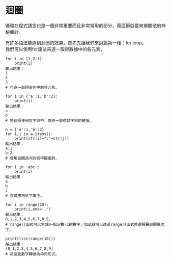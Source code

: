 # 迴圈

循環在程式語言也是一個非常重要而且非常常用的部分，而這節就要來揭開他的神秘面紗。

有許多語法能達到迴圈的效果，首先先讓我們來討論第一種：for loop。  
我們可以使用for語法來逐一取得數據中的各元素，

```text
for i in [1,2,3]:
    print(i)
輸出結果：
1
2
3
# 可逐一取得串列中的各元素。

for i in {'a':1,'b':2}:
    print(i)
輸出結果：
a
b
# 將迴圈使用於字典中，會逐一取得該字典的鍵值。

a = {'a':1,'b':2}
for i,j in a.items():
    print(str(i)+":"+str(j))
輸出結果：
a:1
b:2
# 使用迴圈逐次的取得鍵值對。

for i in 'abc':
    print(i)
輸出結果：
a
b
c
# 亦可應用於字串中。

for i in range(10):
    print(i,end=',')
輸出結果：
0,1,2,3,4,5,6,7,8,9,
# range()函式可以生成0~指定數-1的數字，如此就可以透過range()函式來選擇要迴圈幾次了。

print(list(range(10)))
輸出結果：
[0,1,2,3,4,5,6,7,8,9]
# 將這些數字轉換為串列形式。
```

